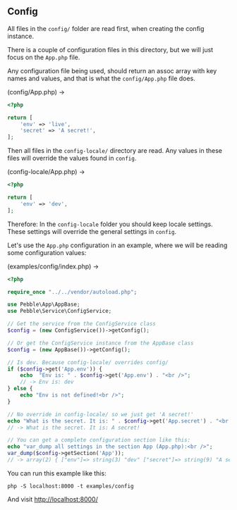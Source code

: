 ## Config

All files in the `config/` folder are read first, 
when creating the config instance. 

There is a couple of configuration files in this directory, but
we will just focus on the `App.php` file. 

Any configuration file being used, should return an assoc array with key names and values, 
and that is what the `config/App.php` file does. 

(config/App.php) -&gt;

~~~php
<?php

return [
    'env' => 'live',
    'secret' => 'A secret!',
];
~~~

Then all files in the `config-locale/` directory are read.
Any values in these files will override the values found in `config`.

(config-locale/App.php) -&gt;

~~~php
<?php

return [
    'env' => 'dev',
];

~~~

Therefore: In the `config-locale` folder you should keep locale settings. 
These settings will override the general settings in `config`. 

Let's use the `App.php` configuration in an example, where we will be reading
some configuration values: 

(examples/config/index.php) -&gt;

~~~php
<?php

require_once "../../vendor/autoload.php";

use Pebble\App\AppBase;
use Pebble\Service\ConfigService;

// Get the service from the ConfigService class
$config = (new ConfigService())->getConfig();

// Or get the ConfigService instance from the AppBase class
$config = (new AppBase())->getConfig();

// Is dev. Because config-locale/ overrides config/
if ($config->get('App.env')) {
    echo  "Env is: " . $config->get('App.env') . "<br />";
    // -> Env is: dev
} else {
    echo "Env is not defined!<br />";
}

// No override in config-locale/ so we just get 'A secret!'
echo "What is the secret. It is: " . $config->get('App.secret') . "<br />";
// -> What is the secret. It is: A secret!

// You can get a complete configuration section like this:
echo "var_dump all settings in the section App (App.php):<br />";
var_dump($config->getSection('App'));
// -> array(2) { ["env"]=> string(3) "dev" ["secret"]=> string(9) "A secret!" }


~~~

You can run this example like this:

    php -S localhost:8000 -t examples/config

And visit [http://localhost:8000/](http://localhost:8000/)
